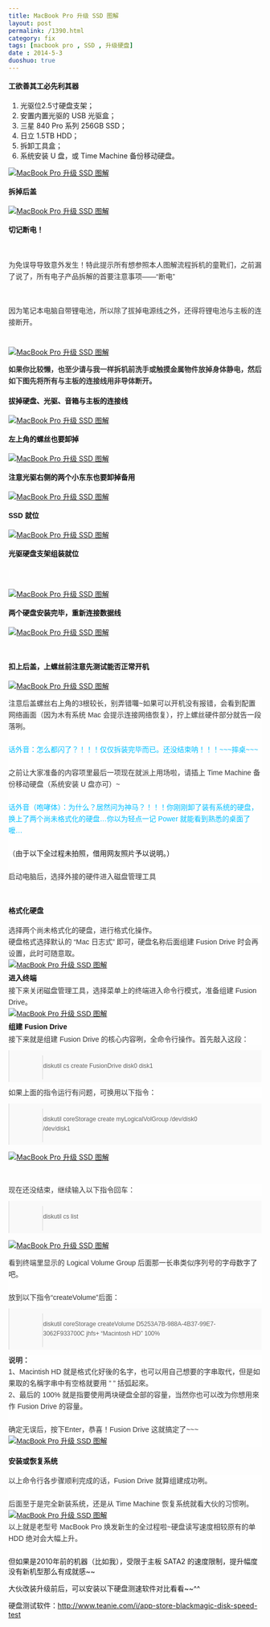 ```yaml
---
title: MacBook Pro 升级 SSD 图解
layout: post
permalink: /1390.html
category: fix
tags: [macbook pro , SSD , 升级硬盘]
date : 2014-5-3
duoshuo: true
---
```

<span style="word-wrap: break-word; font-weight: bold; color: #111111; font-family: 微软雅黑, Arial, HELVETICA; font-size: 14px; line-height: 28px; background-color: #fefefe;">工欲善其工必先利其器</span>

  1. 光驱位2.5寸硬盘支架；
  2. 安置内置光驱的 USB 光驱盒；
  3. 三星 840 Pro 系列 256GB SSD；
  4. 日立 1.5TB HDD；
  5. 拆卸工具盒；
  6. 系统安装 U 盘，或 Time Machine 备份移动硬盘。

<a href="/wp-content/uploads/sinapicv2-backup/1390-ww4-bmiddle-a316108djw1envkjagjkbj20go0goju3.jpg" target="_blank"><img src="/wp-content/uploads/sinapicv2-backup/1390-ww4-large-a316108djw1envkjagjkbj20go0goju3.jpg" alt="MacBook Pro 升级 SSD 图解" /></a>

<span style="word-wrap: break-word; font-weight: bold; color: #111111; font-family: 微软雅黑, Arial, HELVETICA; font-size: 14px; line-height: 28px; background-color: #fefefe;">拆掉后盖</span>

<a href="/wp-content/uploads/sinapicv2-backup/1390-ww3-bmiddle-a316108djw1envkkergzjj20go0b30uv.jpg" target="_blank"><img src="/wp-content/uploads/sinapicv2-backup/1390-ww3-large-a316108djw1envkkergzjj20go0b30uv.jpg" alt="MacBook Pro 升级 SSD 图解" /></a>

<span style="word-wrap: break-word; font-weight: bold; color: #111111; font-family: 微软雅黑, Arial, HELVETICA; font-size: 14px; line-height: 28px; background-color: #fefefe;"><span style="word-wrap: break-word;">切记断电！</span></span>

&nbsp;

<p style="word-wrap: break-word; margin: 0px; padding: 0px; line-height: 23px;">
  <span style="word-wrap: break-word; color: #333333;"><span style="word-wrap: break-word; font-family: Arial;">为免误导导致意外发生！特此提示所有想参照本人图解流程拆机的童靴们，之前漏了说了，所有电子产品拆解的首要注意事项——“断电”</span></span>
</p>

&nbsp;

<p style="word-wrap: break-word; margin: 0px; padding: 0px; line-height: 23px;">
  <span style="word-wrap: break-word; color: #333333;"><span style="word-wrap: break-word; font-family: Arial;">因为笔记本电脑自带锂电池，所以除了拔掉电源线之外，还得将锂电池与主板的连接断开。</span></span>
</p>

<p style="word-wrap: break-word; margin: 0px; padding: 0px; line-height: 23px;">
  <span style="word-wrap: break-word; color: #333333;"><span style="word-wrap: break-word; font-family: Arial;"> </span></span>
</p>

<a href="/wp-content/uploads/sinapicv2-backup/1390-ww4-bmiddle-a316108djw1envkkl56efj20go0ciac8.jpg" target="_blank"><img src="/wp-content/uploads/sinapicv2-backup/1390-ww4-large-a316108djw1envkkl56efj20go0ciac8.jpg" alt="MacBook Pro 升级 SSD 图解" /></a>

<span style="color: #333333; font-family: Arial; font-size: 14px; font-weight: bold; line-height: 23px; background-color: #fefefe;">如果你比较懒，也至少请与我一样拆机前洗手或触摸金属物件放掉身体静电，然后如下图先将所有与主板的连接线用非导体断开。</span>

<span style="color: #333333; font-family: Arial; font-size: 14px; font-weight: bold; line-height: 23px; background-color: #fefefe;"><span style="word-wrap: break-word; font-weight: bold; color: #111111; font-family: 微软雅黑, Arial, HELVETICA; font-size: 14px; line-height: 28px; background-color: #fefefe;">拔掉硬盘、光驱、音箱与主板的连接线</span></span>

<a href="/wp-content/uploads/sinapicv2-backup/1390-ww4-bmiddle-a316108djw1envkkqjgc5j20go0b376m.jpg" target="_blank"><img src="/wp-content/uploads/sinapicv2-backup/1390-ww4-large-a316108djw1envkkqjgc5j20go0b376m.jpg" alt="MacBook Pro 升级 SSD 图解" /></a>

<span style="word-wrap: break-word; font-weight: bold; color: #111111; font-family: 微软雅黑, Arial, HELVETICA; font-size: 14px; line-height: 28px; background-color: #fefefe;">左上角的螺丝也要卸掉</span>

<a href="/wp-content/uploads/sinapicv2-backup/1390-ww3-bmiddle-a316108djw1envkkwqjmij20go0b3402.jpg" target="_blank"><img src="/wp-content/uploads/sinapicv2-backup/1390-ww3-large-a316108djw1envkkwqjmij20go0b3402.jpg" alt="MacBook Pro 升级 SSD 图解" /></a>

<span style="word-wrap: break-word; font-weight: bold; color: #111111; font-family: 微软雅黑, Arial, HELVETICA; font-size: 14px; line-height: 28px; background-color: #fefefe;">注意光驱右侧的两个小东东也要卸掉备用</span>

<a href="/wp-content/uploads/sinapicv2-backup/1390-ww3-bmiddle-a316108djw1envkl1yvbkj20go0b376a.jpg" target="_blank"><img src="/wp-content/uploads/sinapicv2-backup/1390-ww3-large-a316108djw1envkl1yvbkj20go0b376a.jpg" alt="MacBook Pro 升级 SSD 图解" /></a>

<span style="word-wrap: break-word; font-weight: bold; color: #111111; font-family: 微软雅黑, Arial, HELVETICA; font-size: 14px; line-height: 28px; background-color: #fefefe;">SSD 就位</span>

<a href="/wp-content/uploads/sinapicv2-backup/1390-ww1-bmiddle-a316108djw1envkl8l8waj20go0b33zz.jpg" target="_blank"><img src="/wp-content/uploads/sinapicv2-backup/1390-ww1-large-a316108djw1envkl8l8waj20go0b33zz.jpg" alt="MacBook Pro 升级 SSD 图解" /></a>

<span style="word-wrap: break-word; font-weight: bold; color: #111111; font-family: 微软雅黑, Arial, HELVETICA; font-size: 14px; line-height: 28px; background-color: #fefefe;">光驱硬盘支架组装就位</span>

<span style="word-wrap: break-word; font-weight: bold; color: #111111; font-family: 微软雅黑, Arial, HELVETICA; font-size: 14px; line-height: 28px; background-color: #fefefe;"> </span>

<a href="/wp-content/uploads/sinapicv2-backup/1390-ww1-bmiddle-a316108djw1envklfl6f0j20go0b3dhu.jpg" target="_blank"><img src="/wp-content/uploads/sinapicv2-backup/1390-ww1-large-a316108djw1envklfl6f0j20go0b3dhu.jpg" alt="MacBook Pro 升级 SSD 图解" /></a>

<span style="word-wrap: break-word; font-weight: bold; color: #111111; font-family: 微软雅黑, Arial, HELVETICA; font-size: 14px; line-height: 28px; background-color: #fefefe;">两个硬盘安装完毕，重新连接数据线</span>

<a href="/wp-content/uploads/sinapicv2-backup/1390-ww2-bmiddle-a316108djw1envkllsgtdj20go0b3q4s.jpg" target="_blank"><img src="/wp-content/uploads/sinapicv2-backup/1390-ww2-large-a316108djw1envkllsgtdj20go0b3q4s.jpg" alt="MacBook Pro 升级 SSD 图解" /></a>

&nbsp;

<span style="word-wrap: break-word; font-weight: bold; color: #111111; font-family: 微软雅黑, Arial, HELVETICA; font-size: 14px; line-height: 28px; background-color: #fefefe;">扣上后盖，上螺丝前注意先测试能否正常开机</span>

<a href="/wp-content/uploads/sinapicv2-backup/1390-ww4-bmiddle-a316108djw1envklqsre1j20go0b33zr.jpg" target="_blank"><img src="/wp-content/uploads/sinapicv2-backup/1390-ww4-large-a316108djw1envklqsre1j20go0b33zr.jpg" alt="MacBook Pro 升级 SSD 图解" /></a>

<p style="word-wrap: break-word; margin: 0px; padding: 0px; color: #111111; font-family: 微软雅黑, Arial, HELVETICA; font-size: 14px; background-color: #fefefe; line-height: 23px;">
  <span style="word-wrap: break-word; color: #333333;"><span style="word-wrap: break-word; font-family: Arial;">注意后盖螺丝右上角的3根较长，别弄错囖~如果可以开机没有报错，会看到配置网络画面（因为木有系统 Mac 会提示连接网络恢复），拧上螺丝硬件部分就告一段落咧。</span></span>
</p>

<p style="word-wrap: break-word; margin: 0px; padding: 0px; color: #111111; font-family: 微软雅黑, Arial, HELVETICA; font-size: 14px; background-color: #fefefe; line-height: 23px;">
  <span style="word-wrap: break-word; color: #333333;"><span style="word-wrap: break-word; font-family: Arial;"> </span></span>
</p>

<p style="word-wrap: break-word; margin: 0px; padding: 0px; color: #111111; font-family: 微软雅黑, Arial, HELVETICA; font-size: 14px; background-color: #fefefe; line-height: 23px;">
  <span style="word-wrap: break-word; font-family: Arial;"><span style="word-wrap: break-word; color: #00bfff;">话外音：怎么都闪了？！！！仅仅拆装完毕而已。还没结束呐！！！~~~摔桌~~~</span></span>
</p>

<p style="word-wrap: break-word; margin: 0px; padding: 0px; color: #111111; font-family: 微软雅黑, Arial, HELVETICA; font-size: 14px; background-color: #fefefe; line-height: 23px;">
  <span style="word-wrap: break-word; color: #333333;"><span style="word-wrap: break-word; font-family: Arial;"> </span></span>
</p>

<p style="word-wrap: break-word; margin: 0px; padding: 0px; color: #111111; font-family: 微软雅黑, Arial, HELVETICA; font-size: 14px; background-color: #fefefe; line-height: 23px;">
  <span style="word-wrap: break-word; color: #333333;"><span style="word-wrap: break-word; font-family: Arial;">之前让大家准备的内容项里最后一项现在就派上用场啦，请插上 Time Machine 备份移动硬盘（系统安装 U 盘亦可）~</span></span>
</p>

<p style="word-wrap: break-word; margin: 0px; padding: 0px; color: #111111; font-family: 微软雅黑, Arial, HELVETICA; font-size: 14px; background-color: #fefefe; line-height: 23px;">
  <span style="word-wrap: break-word; color: #333333;"><span style="word-wrap: break-word; font-family: Arial;"> </span></span>
</p>

<p style="word-wrap: break-word; margin: 0px; padding: 0px; color: #111111; font-family: 微软雅黑, Arial, HELVETICA; font-size: 14px; background-color: #fefefe; line-height: 23px;">
  <span style="word-wrap: break-word; font-family: Arial;"><span style="word-wrap: break-word; color: #00bfff;">话外音（咆哮体）：为什么？居然问为神马？！！！你刚刚卸了装有系统的硬盘，换上了两个尚未格式化的硬盘…你以为轻点一记 Power 就能看到熟悉的桌面了嚒…</span></span>
</p>

<p style="word-wrap: break-word; margin: 0px; padding: 0px; color: #111111; font-family: 微软雅黑, Arial, HELVETICA; font-size: 14px; background-color: #fefefe; line-height: 23px;">
  <span style="word-wrap: break-word; color: #333333;"><span style="word-wrap: break-word; font-family: Arial;"> </span></span>
</p>

<p style="word-wrap: break-word; margin: 0px; padding: 0px; color: #111111; font-family: 微软雅黑, Arial, HELVETICA; font-size: 14px; background-color: #fefefe; line-height: 23px;">
  <span style="word-wrap: break-word; color: #333333;"><span style="word-wrap: break-word; font-family: Arial;">（</span></span>由于以下全过程未拍照，借用网友照片予以说明。）
</p>

<p style="word-wrap: break-word; margin: 0px; padding: 0px; color: #111111; font-family: 微软雅黑, Arial, HELVETICA; font-size: 14px; background-color: #fefefe; line-height: 23px;">
  <span style="word-wrap: break-word; color: #333333;"><span style="word-wrap: break-word; font-family: Arial;"> </span></span>
</p>

<p style="word-wrap: break-word; margin: 0px; padding: 0px; color: #111111; font-family: 微软雅黑, Arial, HELVETICA; font-size: 14px; background-color: #fefefe; line-height: 23px;">
  <span style="word-wrap: break-word; color: #333333;"><span style="word-wrap: break-word; font-family: Arial;">启动电脑后，选择外接的硬件进入磁盘管理工具</span></span>
</p>

<span style="word-wrap: break-word; font-weight: bold; color: #111111; font-family: 微软雅黑, Arial, HELVETICA; font-size: 14px; line-height: 28px; background-color: #fefefe;"><br style="word-wrap: break-word;" />格式化硬盘</span>

<p style="word-wrap: break-word; margin: 0px; padding: 0px; color: #111111; font-family: 微软雅黑, Arial, HELVETICA; font-size: 14px; background-color: #fefefe; line-height: 23px;">
  <span style="word-wrap: break-word; color: #333333;"><span style="word-wrap: break-word; font-family: Arial;">选择两个尚未格式化的硬盘，进行格式化操作。</span></span>
</p>

<p style="word-wrap: break-word; margin: 0px; padding: 0px; color: #111111; font-family: 微软雅黑, Arial, HELVETICA; font-size: 14px; background-color: #fefefe; line-height: 23px;">
  <span style="word-wrap: break-word; color: #333333;"><span style="word-wrap: break-word; font-family: Arial;">硬盘格式选择默认的 “Mac 日志式” 即可，硬盘名称后面组建 Fusion Drive 时会再设置，此时可随意取。</span></span>
</p>

<p style="word-wrap: break-word; margin: 0px; padding: 0px; color: #111111; font-family: 微软雅黑, Arial, HELVETICA; font-size: 14px; background-color: #fefefe; line-height: 23px;">
  <a href="/wp-content/uploads/sinapicv2-backup/1390-ww1-bmiddle-a316108djw1envklwkmwej20go0cijsw.jpg" target="_blank"><img src="/wp-content/uploads/sinapicv2-backup/1390-ww1-large-a316108djw1envklwkmwej20go0cijsw.jpg" alt="MacBook Pro 升级 SSD 图解" /></a>
</p>

<p style="word-wrap: break-word; margin: 0px; padding: 0px; color: #111111; font-family: 微软雅黑, Arial, HELVETICA; font-size: 14px; background-color: #fefefe; line-height: 23px;">
  <span style="word-wrap: break-word; font-weight: bold; color: #111111; font-family: 微软雅黑, Arial, HELVETICA; font-size: 14px; line-height: 28px; background-color: #fefefe;">进入终端</span>
</p>

<p style="word-wrap: break-word; margin: 0px; padding: 0px; color: #111111; font-family: 微软雅黑, Arial, HELVETICA; font-size: 14px; background-color: #fefefe; line-height: 23px;">
  <span style="word-wrap: break-word; color: #333333;"><span style="word-wrap: break-word; font-family: Arial;">接下来关闭磁盘管理工具，选择菜单上的终端进入命令行模式，准备组建 Fusion Drive。</span></span>
</p>

<p style="word-wrap: break-word; margin: 0px; padding: 0px; color: #111111; font-family: 微软雅黑, Arial, HELVETICA; font-size: 14px; background-color: #fefefe; line-height: 23px;">
  <a href="/wp-content/uploads/sinapicv2-backup/1390-ww2-bmiddle-a316108djw1envkm2a84cj20go0ciwff.jpg" target="_blank"><img src="/wp-content/uploads/sinapicv2-backup/1390-ww2-large-a316108djw1envkm2a84cj20go0ciwff.jpg" alt="MacBook Pro 升级 SSD 图解" /></a>
</p>

<p style="word-wrap: break-word; margin: 0px; padding: 0px; color: #111111; font-family: 微软雅黑, Arial, HELVETICA; font-size: 14px; background-color: #fefefe; line-height: 23px;">
  <span style="word-wrap: break-word; font-weight: bold; color: #111111; font-family: 微软雅黑, Arial, HELVETICA; font-size: 14px; line-height: 28px; background-color: #fefefe;">组建 Fusion Drive</span>
</p>

<p style="word-wrap: break-word; margin: 0px; padding: 0px; color: #111111; font-family: 微软雅黑, Arial, HELVETICA; font-size: 14px; background-color: #fefefe; line-height: 23px;">
  <span style="word-wrap: break-word; color: #333333;"><span style="word-wrap: break-word; font-family: Arial;">接下来就是组建 Fusion Drive 的核心内容咧，全命令行操作。首先敲入这段：</span></span>
</p>

<blockquote style="word-wrap: break-word; margin: 0px; padding: 0px; color: #111111; font-family: 微软雅黑, Arial, HELVETICA; font-size: 14px; line-height: 28px; background-color: #fefefe;">
  <div style="word-wrap: break-word;" align="left">
    <div class="quote" style="word-wrap: break-word; overflow: hidden; margin: 10px 0px; padding: 10px 10px 5px 65px; background-image: url('http://bbs.feng.com/static/image/common/icon_quote_s.gif'); background-color: #f9f9f9; color: #666666; zoom: 1; background-position: 20px 6px; background-repeat: no-repeat no-repeat;">
      <blockquote style="word-wrap: break-word; margin: 0px; padding: 0px 65px 5px 0px; display: inline-block; font-size: 12px; background-image: url('http://bbs.feng.com/static/image/common/icon_quote_e.gif'); line-height: 1.6; zoom: 1; background-position: 100% 100%; background-repeat: no-repeat no-repeat;">
        <p>
          diskutil cs create FusionDrive disk0 disk1
        </p>
      </blockquote>
    </div>
  </div>
</blockquote>

<p style="word-wrap: break-word; margin: 0px; padding: 0px; color: #111111; font-family: 微软雅黑, Arial, HELVETICA; font-size: 14px; background-color: #fefefe; line-height: 23px;">
  <span style="word-wrap: break-word; color: #333333;"><span style="word-wrap: break-word; font-family: Arial;">如果上面的指令运行有问题，可换用以下指令：</span></span>
</p>

<blockquote style="word-wrap: break-word; margin: 0px; padding: 0px; color: #111111; font-family: 微软雅黑, Arial, HELVETICA; font-size: 14px; line-height: 28px; background-color: #fefefe;">
  <div style="word-wrap: break-word;" align="left">
    <div class="quote" style="word-wrap: break-word; overflow: hidden; margin: 10px 0px; padding: 10px 10px 5px 65px; background-image: url('http://bbs.feng.com/static/image/common/icon_quote_s.gif'); background-color: #f9f9f9; color: #666666; zoom: 1; background-position: 20px 6px; background-repeat: no-repeat no-repeat;">
      <blockquote style="word-wrap: break-word; margin: 0px; padding: 0px 65px 5px 0px; display: inline-block; font-size: 12px; background-image: url('http://bbs.feng.com/static/image/common/icon_quote_e.gif'); line-height: 1.6; zoom: 1; background-position: 100% 100%; background-repeat: no-repeat no-repeat;">
        <p>
          diskutil coreStorage create myLogicalVolGroup /dev/disk0 /dev/disk1
        </p>
      </blockquote>
    </div>
  </div>
</blockquote>

<a href="/wp-content/uploads/sinapicv2-backup/1390-ww2-bmiddle-a316108djw1envkmb2w96j20go0cimz0.jpg" target="_blank"><img src="/wp-content/uploads/sinapicv2-backup/1390-ww2-large-a316108djw1envkmb2w96j20go0cimz0.jpg" alt="MacBook Pro 升级 SSD 图解" /></a>

&nbsp;

<p style="word-wrap: break-word; margin: 0px; padding: 0px; color: #111111; font-family: 微软雅黑, Arial, HELVETICA; font-size: 14px; background-color: #fefefe; line-height: 23px;">
  <span style="word-wrap: break-word; color: #333333;"><span style="word-wrap: break-word; font-family: Arial;">现在还没结束，继续输入以下指令回车：</span></span>
</p>

<blockquote style="word-wrap: break-word; margin: 0px; padding: 0px; color: #111111; font-family: 微软雅黑, Arial, HELVETICA; font-size: 14px; line-height: 28px; background-color: #fefefe;">
  <div style="word-wrap: break-word;" align="left">
    <div class="quote" style="word-wrap: break-word; overflow: hidden; margin: 10px 0px; padding: 10px 10px 5px 65px; background-image: url('http://bbs.feng.com/static/image/common/icon_quote_s.gif'); background-color: #f9f9f9; color: #666666; zoom: 1; background-position: 20px 6px; background-repeat: no-repeat no-repeat;">
      <blockquote style="word-wrap: break-word; margin: 0px; padding: 0px 65px 5px 0px; display: inline-block; font-size: 12px; background-image: url('http://bbs.feng.com/static/image/common/icon_quote_e.gif'); line-height: 1.6; zoom: 1; background-position: 100% 100%; background-repeat: no-repeat no-repeat;">
        <p>
          diskutil cs list
        </p>
      </blockquote>
    </div>
  </div>
</blockquote>

<a href="/wp-content/uploads/sinapicv2-backup/1390-ww1-bmiddle-a316108djw1envkmhac13j20go0ciq4n.jpg" target="_blank"><img src="/wp-content/uploads/sinapicv2-backup/1390-ww1-large-a316108djw1envkmhac13j20go0ciq4n.jpg" alt="MacBook Pro 升级 SSD 图解" /></a>

<p style="word-wrap: break-word; margin: 0px; padding: 0px; color: #111111; font-family: 微软雅黑, Arial, HELVETICA; font-size: 14px; background-color: #fefefe; line-height: 23px;">
  <span style="word-wrap: break-word; color: #333333;"><span style="word-wrap: break-word; font-family: Arial;">看到终端里显示的 Logical Volume Group 后面那一长串类似序列号的字母数字了吧。</span></span>
</p>

<p style="word-wrap: break-word; margin: 0px; padding: 0px; color: #111111; font-family: 微软雅黑, Arial, HELVETICA; font-size: 14px; background-color: #fefefe; line-height: 23px;">
  <span style="word-wrap: break-word; color: #333333;"><span style="word-wrap: break-word; font-family: Arial;"> </span></span>
</p>

<p style="word-wrap: break-word; margin: 0px; padding: 0px; color: #111111; font-family: 微软雅黑, Arial, HELVETICA; font-size: 14px; background-color: #fefefe; line-height: 23px;">
  <span style="word-wrap: break-word; color: #333333;"><span style="word-wrap: break-word; font-family: Arial;">放到以下指令“createVolume”后面：</span></span>
</p>

<blockquote style="word-wrap: break-word; margin: 0px; padding: 0px; color: #111111; font-family: 微软雅黑, Arial, HELVETICA; font-size: 14px; line-height: 28px; background-color: #fefefe;">
  <div style="word-wrap: break-word;" align="left">
    <div class="quote" style="word-wrap: break-word; overflow: hidden; margin: 10px 0px; padding: 10px 10px 5px 65px; background-image: url('http://bbs.feng.com/static/image/common/icon_quote_s.gif'); background-color: #f9f9f9; color: #666666; zoom: 1; background-position: 20px 6px; background-repeat: no-repeat no-repeat;">
      <blockquote style="word-wrap: break-word; margin: 0px; padding: 0px 65px 5px 0px; display: inline-block; font-size: 12px; background-image: url('http://bbs.feng.com/static/image/common/icon_quote_e.gif'); line-height: 1.6; zoom: 1; background-position: 100% 100%; background-repeat: no-repeat no-repeat;">
        <p>
          diskutil coreStorage createVolume D5253A7B-988A-4B37-99E7-3062F933700C jhfs+ “Macintosh HD” 100%
        </p>
      </blockquote>
    </div>
  </div>
</blockquote>

<p style="word-wrap: break-word; margin: 0px; padding: 0px; color: #111111; font-family: 微软雅黑, Arial, HELVETICA; font-size: 14px; background-color: #fefefe; line-height: 23px;">
  <span style="word-wrap: break-word; color: #333333;"><span style="word-wrap: break-word; font-family: Arial;"><span style="word-wrap: break-word; font-weight: bold;">说明：</span><br style="word-wrap: break-word;" />1、Macintish HD 就是格式化好後的名字，也可以用自己想要的字串取代，但是如果取的名稱字串中有空格就要用 ” ” 括弧起來。<br style="word-wrap: break-word;" />2、最后的 100% 就是指要使用两块硬盘全部的容量，当然你也可以改为你想用來作 Fusion Drive 的容量。</span></span>
</p>

<p style="word-wrap: break-word; margin: 0px; padding: 0px; color: #111111; font-family: 微软雅黑, Arial, HELVETICA; font-size: 14px; background-color: #fefefe; line-height: 23px;">
  <span style="word-wrap: break-word; color: #333333;"><span style="word-wrap: break-word; font-family: Arial;"> </span></span>
</p>

<p style="word-wrap: break-word; margin: 0px; padding: 0px; color: #111111; font-family: 微软雅黑, Arial, HELVETICA; font-size: 14px; background-color: #fefefe; line-height: 23px;">
  <span style="word-wrap: break-word; color: #333333;"><span style="word-wrap: break-word; font-family: Arial;">确定无误后，按下Enter，恭喜！Fusion Drive 这就搞定了~~~</span></span>
</p>

<p style="word-wrap: break-word; margin: 0px; padding: 0px; color: #111111; font-family: 微软雅黑, Arial, HELVETICA; font-size: 14px; background-color: #fefefe; line-height: 23px;">
  <a href="/wp-content/uploads/sinapicv2-backup/1390-ww1-bmiddle-a316108djw1envkmn3y89j20go0cijts.jpg" target="_blank"><img src="/wp-content/uploads/sinapicv2-backup/1390-ww1-large-a316108djw1envkmn3y89j20go0cijts.jpg" alt="MacBook Pro 升级 SSD 图解" /></a>
</p>

<p style="word-wrap: break-word; margin: 0px; padding: 0px; color: #111111; font-family: 微软雅黑, Arial, HELVETICA; font-size: 14px; background-color: #fefefe; line-height: 23px;">
  <p>
    <span style="word-wrap: break-word; font-weight: bold; color: #111111; font-family: 微软雅黑, Arial, HELVETICA; font-size: 14px; line-height: 28px; background-color: #fefefe;">安装或恢复系统</span>
  </p>
  
  <p style="word-wrap: break-word; margin: 0px; padding: 0px; color: #111111; font-family: 微软雅黑, Arial, HELVETICA; font-size: 14px; background-color: #fefefe; line-height: 23px;">
    <span style="word-wrap: break-word; color: #333333;"><span style="word-wrap: break-word; font-family: Arial;">以上命令行各步骤顺利完成的话，Fusion Drive 就算组建成功咧。</span></span>
  </p>
  
  <p style="word-wrap: break-word; margin: 0px; padding: 0px; color: #111111; font-family: 微软雅黑, Arial, HELVETICA; font-size: 14px; background-color: #fefefe; line-height: 23px;">
    <span style="word-wrap: break-word; color: #333333;"><span style="word-wrap: break-word; font-family: Arial;"> </span></span>
  </p>
  
  <p style="word-wrap: break-word; margin: 0px; padding: 0px; color: #111111; font-family: 微软雅黑, Arial, HELVETICA; font-size: 14px; background-color: #fefefe; line-height: 23px;">
    <span style="word-wrap: break-word; color: #333333;"><span style="word-wrap: break-word; font-family: Arial;">后面至于是完全新装系统，还是从 Time Machine 恢复系统就看大伙的习惯咧。</span></span>
  </p>
  
  <p style="word-wrap: break-word; margin: 0px; padding: 0px; color: #111111; font-family: 微软雅黑, Arial, HELVETICA; font-size: 14px; background-color: #fefefe; line-height: 23px;">
    <a href="/wp-content/uploads/sinapicv2-backup/1390-ww2-bmiddle-a316108djw1envkmtmz9nj20go0ci75i.jpg" target="_blank"><img src="/wp-content/uploads/sinapicv2-backup/1390-ww2-large-a316108djw1envkmtmz9nj20go0ci75i.jpg" alt="MacBook Pro 升级 SSD 图解" /></a>
  </p>
  
  <p style="word-wrap: break-word; margin: 0px; padding: 0px; color: #111111; font-family: 微软雅黑, Arial, HELVETICA; font-size: 14px; background-color: #fefefe; line-height: 23px;">
    <span style="word-wrap: break-word; color: #333333;"><span style="word-wrap: break-word; font-family: Arial;">以上就是老型号 MacBook Pro 焕发新生的全过程啦~硬盘读写速度相较原有的单 HDD 绝对会大幅上升。</span></span>
  </p>
  
  <p style="word-wrap: break-word; margin: 0px; padding: 0px; color: #111111; font-family: 微软雅黑, Arial, HELVETICA; font-size: 14px; background-color: #fefefe; line-height: 23px;">
    <span style="word-wrap: break-word; color: #333333;"><span style="word-wrap: break-word; font-family: Arial;"> </span></span>
  </p>
但如果是2010年前的机器（比如我），受限于主板 SATA2 的速度限制，提升幅度没有新机型那么有成就感~~

大伙改装升级前后，可以安装以下硬盘测速软件对比看看~~^^

硬盘测试软件：<http://www.teanie.com/i/app-store-blackmagic-disk-speed-test>


